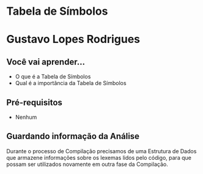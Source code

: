 # Tabela de Símbolos

# Gustavo Lopes Rodrigues 

## Você vai aprender...

- O que é a Tabela de Símbolos
- Qual é a importância da Tabela de Símbolos

## Pré-requisitos

- Nenhum

## Guardando informação da Análise

Durante o processo de Compilação precisamos de uma Estrutura de Dados que armazene informações sobre os lexemas lidos pelo código, para que possam
ser utilizados novamente em outra fase da Compilação. 
